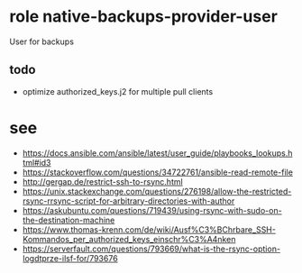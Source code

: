 # role native-backups-provider-user
User for backups

## todo
- optimize authorized_keys.j2 for multiple pull clients

# see
- https://docs.ansible.com/ansible/latest/user_guide/playbooks_lookups.html#id3
- https://stackoverflow.com/questions/34722761/ansible-read-remote-file
- http://gergap.de/restrict-ssh-to-rsync.html
- https://unix.stackexchange.com/questions/276198/allow-the-restricted-rsync-rrsync-script-for-arbitrary-directories-with-author
- https://askubuntu.com/questions/719439/using-rsync-with-sudo-on-the-destination-machine
- https://www.thomas-krenn.com/de/wiki/Ausf%C3%BChrbare_SSH-Kommandos_per_authorized_keys_einschr%C3%A4nken
- https://serverfault.com/questions/793669/what-is-the-rsync-option-logdtprze-ilsf-for/793676
